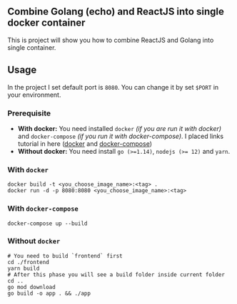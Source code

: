 ## Combine Golang (echo) and ReactJS into single docker container
This is project will show you how to combine ReactJS and Golang into single container.

## Usage
In the project I set default port is `8080`. You can change it by set `$PORT` in your environment.
### Prerequisite
* **With docker:** You need installed `docker` *(if you are run it with docker)* and `docker-compose` *(if you run it with docker-compose)*. I placed links tutorial in here ([docker](https://www.digitalocean.com/community/tutorials/how-to-install-and-use-docker-on-ubuntu-18-04) and [docker-compose](https://docs.docker.com/compose/install/)) 
* **Without docker:** You need install `go (>=1.14)`, `nodejs (>= 12)` and `yarn`.  
### With `docker`
```shell
docker build -t <you_choose_image_name>:<tag> .
docker run -d -p 8080:8080 <you_choose_image_name>:<tag> 
```

### With `docker-compose`
```shell
docker-compose up --build
```

### Without `docker`
```shell
# You need to build `frontend` first
cd ./frontend
yarn build
# After this phase you will see a build folder inside current folder
cd ..
go mod download
go build -o app . && ./app
```

